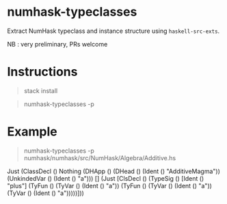 # numhask-typeclasses

Extract NumHask typeclass and instance structure using `haskell-src-exts`.

NB : very preliminary, PRs welcome

# Instructions

  > stack install

  > numhask-typeclasses -p <file path of module to parse>


# Example

  > numhask-typeclasses -p numhask/numhask/src/NumHask/Algebra/Additive.hs

  Just (ClassDecl () Nothing (DHApp () (DHead () (Ident () "AdditiveMagma")) (UnkindedVar () (Ident () "a"))) [] (Just [ClsDecl () (TypeSig () [Ident () "plus"] (TyFun () (TyVar () (Ident () "a")) (TyFun () (TyVar () (Ident () "a")) (TyVar () (Ident () "a")))))]))